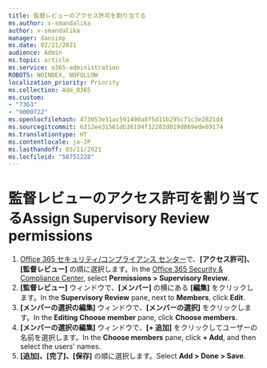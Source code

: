 ```yaml
---
title: 監督レビューのアクセス許可を割り当てる
ms.author: v-smandalika
author: v-smandalika
manager: dansimp
ms.date: 02/21/2021
audience: Admin
ms.topic: article
ms.service: o365-administration
ROBOTS: NOINDEX, NOFOLLOW
localization_priority: Priority
ms.collection: Adm_O365
ms.custom:
- "7363"
- "9000722"
ms.openlocfilehash: 473053e31ac591490a8f5d11b295c71c3e2821d4
ms.sourcegitcommit: 6312ee31561db36104f32282d019d069ede69174
ms.translationtype: HT
ms.contentlocale: ja-JP
ms.lasthandoff: 03/11/2021
ms.locfileid: "50751228"
---
```

# <a name="assign-supervisory-review-permissions"></a><span data-ttu-id="d63ab-102">監督レビューのアクセス許可を割り当てる</span><span class="sxs-lookup"><span data-stu-id="d63ab-102">Assign Supervisory Review permissions</span></span>

1. <span data-ttu-id="d63ab-103">[Office‍ 365 セキュリティ/コンプライアンス センター](https://sip.protection.office.com/homepage)で、**[アクセス許可]、[監督レビュー]** の順に選択します。</span><span class="sxs-lookup"><span data-stu-id="d63ab-103">In the [Office 365 Security & Compliance Center](https://sip.protection.office.com/homepage), select **Permissions > Supervisory Review**.</span></span>
2. <span data-ttu-id="d63ab-104">**[監督レビュー]** ウィンドウで、**[メンバー]** の横にある **[編集]** をクリックします。</span><span class="sxs-lookup"><span data-stu-id="d63ab-104">In the **Supervisory Review** pane, next to **Members**, click **Edit**.</span></span>
3. <span data-ttu-id="d63ab-105">**[メンバーの選択の編集]** ウィンドウで、**[メンバーの選択]** をクリックします。</span><span class="sxs-lookup"><span data-stu-id="d63ab-105">In the **Editing Choose member** pane, click **Choose members**.</span></span>
4. <span data-ttu-id="d63ab-106">**[メンバーの選択の編集]** ウィンドウで、**[+ 追加]** をクリックしてユーザーの名前を選択します。</span><span class="sxs-lookup"><span data-stu-id="d63ab-106">In the **Choose members** pane, click **+ Add**, and then select the users' names.</span></span>
5. <span data-ttu-id="d63ab-107">**[追加]、[完了]、[保存]** の順に選択します。</span><span class="sxs-lookup"><span data-stu-id="d63ab-107">Select **Add > Done > Save**.</span></span>